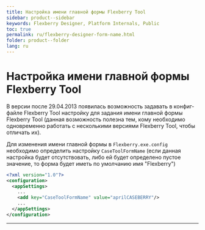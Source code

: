 ```yaml
---
title: Настройка имени главной формы Flexberry Tool
sidebar: product--sidebar
keywords: Flexberry Designer, Platform Internals, Public
toc: true
permalink: ru/flexberry-designer-form-name.html
folder: product--folder
lang: ru
---
```

# Настройка имени главной формы Flexberry Tool
В версии после 29.04.2013 появилась возможность задавать в конфиг-файле Flexberry Tool настройку для задания имени главной формы Flexberry Tool (данная возможность полезна тем, кому необходимо одновременно работать с несколькими версиями Flexberry Tool, чтобы отличать их).

Для изменения имени главной формы в `Flexberry.exe.config` необходимо определить настройку `CaseToolFormName` (если данная настройка будет отсутствовать, либо ей будет определено пустое значение, то форма будет иметь по умолчанию имя "Flexberry")
```xml
<?xml version="1.0"?>
<configuration>
  <appSettings>
    ...
    <add key="CaseToolFormName" value="aprilCASEBERRY"/>
    ...
  </appSettings>
</configuration>
```

----